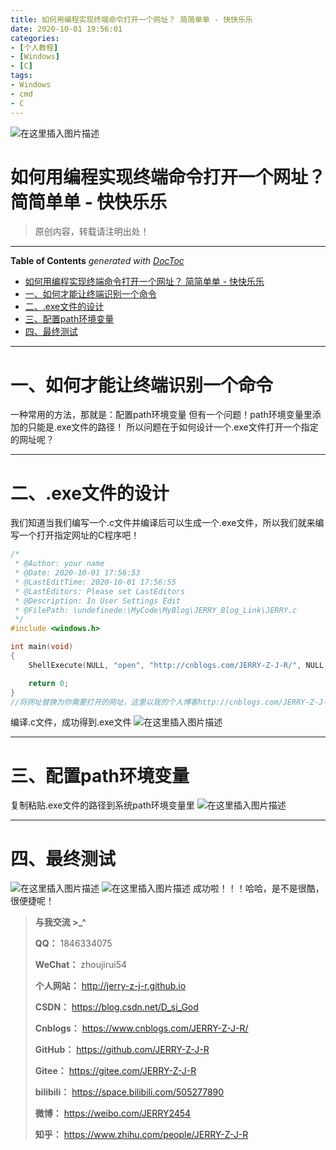 ```yaml
---
title: 如何用编程实现终端命令打开一个网址？ 简简单单 - 快快乐乐
date: 2020-10-01 19:56:01
categories:
- [个人教程]
- [Windows]
- [C]
tags:
- Windows
- cmd
- C
---
```

![在这里插入图片描述](https://img-blog.csdnimg.cn/20201001191558704.png?x-oss-process=image/watermark,type_ZmFuZ3poZW5naGVpdGk,shadow_10,text_aHR0cHM6Ly9ibG9nLmNzZG4ubmV0L0Rfc2lfR29k,size_16,color_FFFFFF,t_70#pic_center)
<!--more-->
# 如何用编程实现终端命令打开一个网址？ 简简单单 - 快快乐乐

> 原创内容，转载请注明出处！

---

<!-- START doctoc generated TOC please keep comment here to allow auto update -->
<!-- DON'T EDIT THIS SECTION, INSTEAD RE-RUN doctoc TO UPDATE -->
**Table of Contents**  *generated with [DocToc](https://github.com/thlorenz/doctoc)*

- [如何用编程实现终端命令打开一个网址？ 简简单单 - 快快乐乐](#%E5%A6%82%E4%BD%95%E7%94%A8%E7%BC%96%E7%A8%8B%E5%AE%9E%E7%8E%B0%E7%BB%88%E7%AB%AF%E5%91%BD%E4%BB%A4%E6%89%93%E5%BC%80%E4%B8%80%E4%B8%AA%E7%BD%91%E5%9D%80-%E7%AE%80%E7%AE%80%E5%8D%95%E5%8D%95---%E5%BF%AB%E5%BF%AB%E4%B9%90%E4%B9%90)
- [一、如何才能让终端识别一个命令](#%E4%B8%80%E5%A6%82%E4%BD%95%E6%89%8D%E8%83%BD%E8%AE%A9%E7%BB%88%E7%AB%AF%E8%AF%86%E5%88%AB%E4%B8%80%E4%B8%AA%E5%91%BD%E4%BB%A4)
- [二、.exe文件的设计](#%E4%BA%8Cexe%E6%96%87%E4%BB%B6%E7%9A%84%E8%AE%BE%E8%AE%A1)
- [三、配置path环境变量](#%E4%B8%89%E9%85%8D%E7%BD%AEpath%E7%8E%AF%E5%A2%83%E5%8F%98%E9%87%8F)
- [四、最终测试](#%E5%9B%9B%E6%9C%80%E7%BB%88%E6%B5%8B%E8%AF%95)

<!-- END doctoc generated TOC please keep comment here to allow auto update -->


---

# 一、如何才能让终端识别一个命令
一种常用的方法，那就是：配置path环境变量
但有一个问题！path环境变量里添加的只能是.exe文件的路径！
所以问题在于如何设计一个.exe文件打开一个指定的网址呢？

---

# 二、.exe文件的设计
我们知道当我们编写一个.c文件并编译后可以生成一个.exe文件，所以我们就来编写一个打开指定网址的C程序吧！
```c
/*
 * @Author: your name
 * @Date: 2020-10-01 17:56:53
 * @LastEditTime: 2020-10-01 17:56:55
 * @LastEditors: Please set LastEditors
 * @Description: In User Settings Edit
 * @FilePath: \undefinede:\MyCode\MyBlog\JERRY_Blog_Link\JERRY.c
 */
#include <windows.h>

int main(void)
{
    ShellExecute(NULL, "open", "http://cnblogs.com/JERRY-Z-J-R/", NULL, NULL, SW_SHOWNORMAL);

    return 0;
}
//将网址替换为你需要打开的网址，这里以我的个人博客http://cnblogs.com/JERRY-Z-J-R/为例

```
编译.c文件，成功得到.exe文件
![在这里插入图片描述](https://img-blog.csdnimg.cn/20201001191225632.png?x-oss-process=image/watermark,type_ZmFuZ3poZW5naGVpdGk,shadow_10,text_aHR0cHM6Ly9ibG9nLmNzZG4ubmV0L0Rfc2lfR29k,size_16,color_FFFFFF,t_70#pic_center)

---

# 三、配置path环境变量
复制粘贴.exe文件的路径到系统path环境变量里
![在这里插入图片描述](https://img-blog.csdnimg.cn/20201001191338534.png?x-oss-process=image/watermark,type_ZmFuZ3poZW5naGVpdGk,shadow_10,text_aHR0cHM6Ly9ibG9nLmNzZG4ubmV0L0Rfc2lfR29k,size_16,color_FFFFFF,t_70#pic_center)

---

# 四、最终测试
![在这里插入图片描述](https://img-blog.csdnimg.cn/20201001191534502.png?x-oss-process=image/watermark,type_ZmFuZ3poZW5naGVpdGk,shadow_10,text_aHR0cHM6Ly9ibG9nLmNzZG4ubmV0L0Rfc2lfR29k,size_16,color_FFFFFF,t_70#pic_center)
![在这里插入图片描述](https://img-blog.csdnimg.cn/20201001191558704.png?x-oss-process=image/watermark,type_ZmFuZ3poZW5naGVpdGk,shadow_10,text_aHR0cHM6Ly9ibG9nLmNzZG4ubmV0L0Rfc2lfR29k,size_16,color_FFFFFF,t_70#pic_center)
成功啦！！！哈哈，是不是很酷，很便捷呢！


> **与我交流 >_^**
>
> **QQ：** 1846334075
>
> **WeChat：** zhoujirui54
>
> **个人网站：** <http://jerry-z-j-r.github.io>	
>
> **CSDN：** <https://blog.csdn.net/D_si_God>
>
> **Cnblogs：** <https://www.cnblogs.com/JERRY-Z-J-R/>
>
> **GitHub：** <https://github.com/JERRY-Z-J-R>
>
> **Gitee：** <https://gitee.com/JERRY-Z-J-R>
>
> **bilibili：** <https://space.bilibili.com/505277890>
>
> **微博：** <https://weibo.com/JERRY2454>
>
> **知乎：** <https://www.zhihu.com/people/JERRY-Z-J-R>
